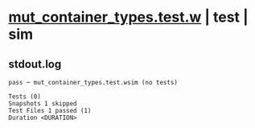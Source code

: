 # [mut_container_types.test.w](../../../../../tests/valid/mut_container_types.test.w) | test | sim

## stdout.log
```log
pass ─ mut_container_types.test.wsim (no tests)

Tests (0)
Snapshots 1 skipped
Test Files 1 passed (1)
Duration <DURATION>
```

